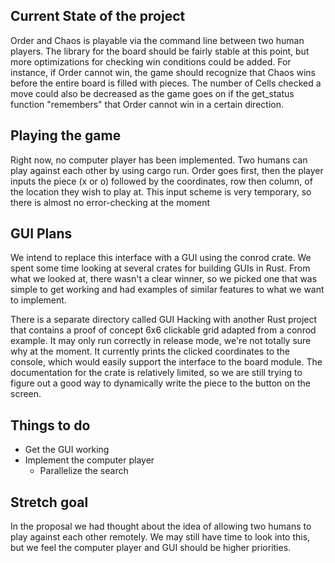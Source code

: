 ## Current State of the project
Order and Chaos is playable via the command line between two human players. The library for the board should be fairly stable at this point, but more optimizations for checking win conditions could be added. For instance, if Order cannot win, the game should recognize that Chaos wins before the entire board is filled with pieces. The number of Cells checked a move could also be decreased as the game goes on if the get_status function "remembers" that Order cannot win in a certain
direction.  

## Playing the game
Right now, no computer player has been implemented. Two humans can play against each other by using cargo run. Order goes first, then the player inputs the piece (x or o) followed by the coordinates, row then column, of the location they wish to play at. This input scheme is very temporary, so there is almost no error-checking at the moment

## GUI Plans
We intend to replace this interface with a GUI using the conrod crate. We spent some time looking at several crates for building GUIs in Rust. From what we looked at, there wasn't a clear winner, so we picked one that was simple to get working and had examples of similar features to what we want to implement. 

There is a separate directory called GUI Hacking with another Rust project that contains a proof of concept 6x6 clickable grid adapted from a conrod example. It may only run correctly in release mode, we're not totally sure why at the moment. It currently prints the clicked coordinates to the console, which would easily support the interface to the board module. The documentation for the crate is relatively limited, so we are still trying to figure out a good way to dynamically write the piece
to the button on the screen.

## Things to do 
* Get the GUI working
* Implement the computer player
    * Parallelize the search


## Stretch goal
In the proposal we had thought about the idea of allowing two humans to play against each other remotely. We may still have time to look into this, but we feel the computer player and GUI should be higher priorities.  
